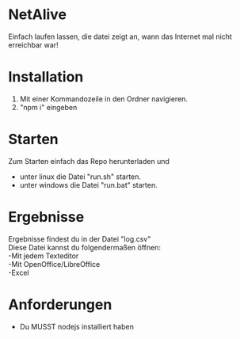 # NetAlive
Einfach laufen lassen, die datei zeigt an, wann das Internet mal nicht erreichbar war!

# Installation
1. Mit einer Kommandozeile in den Ordner navigieren.
2. "npm i" eingeben

# Starten
Zum Starten einfach das Repo herunterladen und 
- unter linux die Datei "run.sh" starten.
- unter windows die Datei "run.bat" starten.

# Ergebnisse
Ergebnisse findest du in der Datei "log.csv"  
Diese Datei kannst du folgendermaßen öffnen:  
-Mit jedem Texteditor  
-Mit OpenOffice/LibreOffice  
-Excel  

# Anforderungen
- Du MUSST nodejs installiert haben
